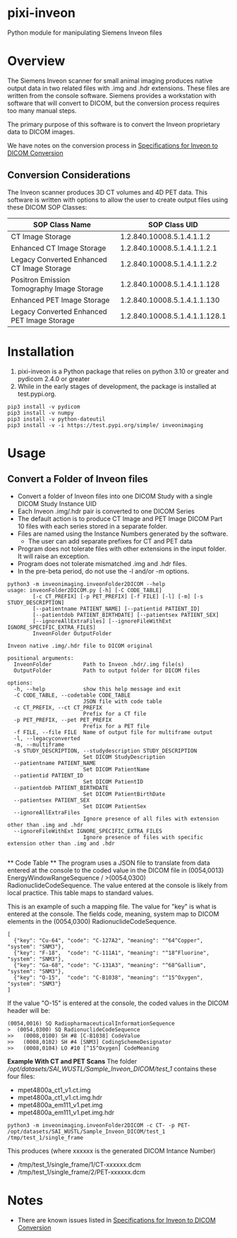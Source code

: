 # pixi-inveon
Python module for manipulating Siemens Inveon files

# Overview
The Siemens Inveon scanner for small animal imaging produces native output data in two related files with .img and .hdr extensions.
These files are written from the console software.
Siemens provides a workstation with software that will convert to DICOM, but the conversion process requires too many manual steps.

The primary purpose of this software is to convert the Inveon proprietary data to DICOM images.

We have notes on the conversion process in [Specifications for Inveon to DICOM Conversion
](conversion_specifications.md)

## Conversion Considerations

The Inveon scanner produces 3D CT volumes and 4D PET data. This software is written with options to allow the user to create output files using these DICOM SOP Classes:

| SOP Class Name                              | SOP Class UID                 |
|---------------------------------------------|-------------------------------|
| CT Image Storage                            | 1.2.840.10008.5.1.4.1.1.2     |
| Enhanced CT Image Storage                   | 1.2.840.10008.5.1.4.1.1.2.1   |
| Legacy Converted Enhanced CT Image Storage  | 1.2.840.10008.5.1.4.1.1.2.2   |
| Positron Emission Tomography Image Storage  | 1.2.840.10008.5.1.4.1.1.128   |
| Enhanced PET Image Storage                  | 1.2.840.10008.5.1.4.1.1.130   |
| Legacy Converted Enhanced PET Image Storage | 1.2.840.10008.5.1.4.1.1.128.1 |



# Installation
1. pixi-inveon is a Python package that relies on python 3.10 or greater and pydicom 2.4.0 or greater
2. While in the early stages of development, the package is installed at test.pypi.org.

```
pip3 install -v pydicom
pip3 install -v numpy
pip3 install -v python-dateutil
pip3 install -v -i https://test.pypi.org/simple/ inveonimaging
```

# Usage
## Convert a Folder of Inveon files
* Convert a folder of Inveon files into one DICOM Study with a single DICOM Study Instance UID
* Each Inveon .img/.hdr pair is converted to one DICOM Series
* The default action is to produce CT Image and PET Image DICOM Part 10 files with each series stored in a separate folder.
* Files are named using the Instance Numbers generated by the software.
  * The user can add separate prefixes for CT and PET data
* Program does not tolerate files with other extensions in the input folder. It will raise an exception.
* Program does not tolerate mismatched .img and .hdr files.
* In the pre-beta period, do not use the -l and/or -m options.


```
python3 -m inveonimaging.inveonFolder2DICOM --help
usage: inveonFolder2DICOM.py [-h] [-C CODE_TABLE] 
        [-c CT_PREFIX] [-p PET_PREFIX] [-f FILE] [-l] [-m] [-s STUDY_DESCRIPTION]
        [--patientname PATIENT_NAME] [--patientid PATIENT_ID]
        [--patientdob PATIENT_BIRTHDATE] [--patientsex PATIENT_SEX]
        [--ignoreAllExtraFiles] [--ignoreFileWithExt IGNORE_SPECIFIC_EXTRA_FILES]
        InveonFolder OutputFolder

Inveon native .img/.hdr file to DICOM original

positional arguments:
  InveonFolder          Path to Inveon .hdr/.img file(s)
  OutputFolder          Path to output folder for DICOM files

options:
  -h, --help            show this help message and exit
  -C CODE_TABLE, --codetable CODE_TABLE
                        JSON file with code table
  -c CT_PREFIX, --ct CT_PREFIX
                        Prefix for a CT file
  -p PET_PREFIX, --pet PET_PREFIX
                        Prefix for a PET file
  -f FILE, --file FILE  Name of output file for multiframe output
  -l, --legacyconverted
  -m, --multiframe
  -s STUDY_DESCRIPTION, --studydescription STUDY_DESCRIPTION
                        Set DICOM StudyDescription
  --patientname PATIENT_NAME
                        Set DICOM PatientName
  --patientid PATIENT_ID
                        Set DICOM PatientID
  --patientdob PATIENT_BIRTHDATE
                        Set DICOM PatientBirthDate
  --patientsex PATIENT_SEX
                        Set DICOM PatientSex
  --ignoreAllExtraFiles
                        Ignore presence of all files with extension other than .img and .hdr
  --ignoreFileWithExt IGNORE_SPECIFIC_EXTRA_FILES
                        Ignore presence of files with specific extension other than .img and .hdr


```
** Code Table **
The program uses a JSON file to translate from data entered at the console to the coded value in the DICOM file in (0054,0013) EnergyWindowRangeSequence / >(0054,0300) RadionuclideCodeSequence.
The value entered at the console is likely from local practice. This table maps to standard values.

This is an example of such a mapping file. The value for "key" is what is entered at the console. The fields code, meaning, system map to DICOM elements in the (0054,0300) RadionuclideCodeSequence.
```
[
  {"key": "Cu-64", "code": "C-127A2", "meaning": "^64^Copper",   "system": "SNM3"},
  {"key": "F-18",  "code": "C-111A1", "meaning": "^18^Fluorine", "system": "SNM3"},
  {"key": "Ga-68", "code": "C-131A3", "meaning": "^68^Gallium",  "system": "SNM3"},
  {"key": "O-15",  "code": "C-B1038", "meaning": "^15^Oxygen",   "system": "SNM3"}
]
```
If the value "O-15" is entered at the console, the coded values in the DICOM header will be:
```
(0054,0016) SQ RadiopharmaceuticalInformationSequence
>  (0054,0300) SQ RadionuclideCodeSequence
>>   (0008,0100) SH #8 [C-B1038] CodeValue
>>   (0008,0102) SH #4 [SNM3] CodingSchemeDesignator
>>   (0008,0104) LO #10 [^15^Oxygen] CodeMeaning
```

**Example With CT and PET Scans**
The folder */opt/datasets/SAI_WUSTL/Sample_Inveon_DICOM/test_1* contains these four files:
* mpet4800a_ct1_v1.ct.img
* mpet4800a_ct1_v1.ct.img.hdr
* mpet4800a_em111_v1.pet.img
* mpet4800a_em111_v1.pet.img.hdr

```
python3 -m inveonimaging.inveonFolder2DICOM -c CT- -p PET- /opt/datasets/SAI_WUSTL/Sample_Inveon_DICOM/test_1 /tmp/test_1/single_frame
```
This produces (where xxxxxx is the generated DICOM Intance Number)
* /tmp/test_1/single_frame/1/CT-xxxxxx.dcm
* /tmp/test_1/single_frame/2/PET-xxxxxx.dcm



# Notes
* There are known issues listed in [Specifications for Inveon to DICOM Conversion
](conversion_specifications.md)


